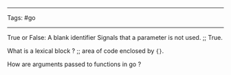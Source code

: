 ____
Tags: #go
____

True or False: A blank identifier Signals that a parameter is not used. ;; True. 

What is a lexical block ? ;; area of code enclosed by `{}`. 

How are arguments passed to functions in go ? 